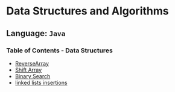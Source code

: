 # Data Structures and Algorithms

## Language: `Java`

### Table of Contents - Data Structures

- [ReverseArray](https://github.com/MaximoVincente/data-structures-and-algorithms/blob/28b877bcedb6b0ac7fd380ebc61f0494132cd719/java/datastructures/lib/src/main/java/README/Assets/cc1.md)
- [Shift Array](https://github.com/MaximoVincente/data-structures-and-algorithms/blob/main/java/datastructures/lib/src/main/java/README/Assets/cc2.md)
- [Binary Search](https://github.com/MaximoVincente/data-structures-and-algorithms/blob/2808906501c89cc5c5b68f5c275056412aa9241d/java/datastructures/lib/src/main/java/README/Assets/binarySearch.md)
- [linked lists insertions](https://github.com/MaximoVincente/data-structures-and-algorithms/blob/main/java/datastructures/lib/src/main/java/README/Assets/linkedListInsertions.md)
